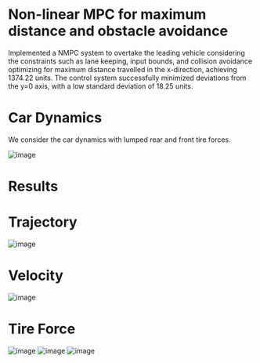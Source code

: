 # **Non-linear MPC for maximum distance and obstacle avoidance**                                                                 
Implemented a NMPC system to overtake the leading vehicle considering the constraints such as lane keeping, input bounds, and collision avoidance optimizing for maximum distance travelled in the x-direction, achieving 1374.22 units. The control system successfully minimized deviations from the y=0 axis, with a low standard deviation of 18.25 units. 

# Car Dynamics

We consider the car dynamics with lumped rear and front tire forces. 

![image](https://github.com/srushtihippargi/MPC-Drag-Racing/assets/146058344/26e69d37-f938-4062-b04d-441ab3cf4079)

# Results

# Trajectory

![image](https://github.com/srushtihippargi/MPC-Drag-Racing/assets/146058344/8300a8b4-ffc1-433b-b8c9-84aaa8306438)

# Velocity 

![image](https://github.com/srushtihippargi/MPC-Drag-Racing/assets/146058344/34c78d3d-2a8b-4e78-a3aa-f53e64abf8b7)

# Tire Force

![image](https://github.com/srushtihippargi/MPC-Drag-Racing/assets/146058344/6b975ece-7d28-4ad5-a502-bca6dd5fbea0)
![image](https://github.com/srushtihippargi/MPC-Drag-Racing/assets/146058344/abde1394-5002-4617-bfac-21740f44ecd0)
![image](https://github.com/srushtihippargi/MPC-Drag-Racing/assets/146058344/fdeb965d-8543-4abf-8347-8cd925b10bea)




